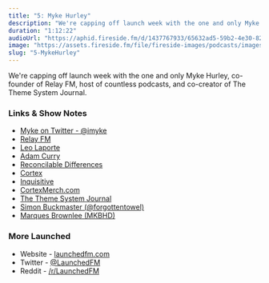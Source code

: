 ```yaml
---
title: "5: Myke Hurley"
description: "We're capping off launch week with the one and only Myke Hurley, co-founder of Relay FM, host of countless podcasts, and co-creator of The Theme System Journal."
duration: "1:12:22"
audioUrl: "https://aphid.fireside.fm/d/1437767933/65632ad5-59b2-4e30-82d1-13845dce07dd/b2f81545-dfc2-45c8-9232-2ca08c468df5.mp3"
image: "https://assets.fireside.fm/file/fireside-images/podcasts/images/6/65632ad5-59b2-4e30-82d1-13845dce07dd/episodes/b/b2f81545-dfc2-45c8-9232-2ca08c468df5/cover.jpg"
slug: "5-MykeHurley"
---
```


<p>We&#39;re capping off launch week with the one and only Myke Hurley, co-founder of Relay FM, host of countless podcasts, and co-creator of The Theme System Journal.</p>

<h3>Links &amp; Show Notes</h3>

<ul>
<li><a href="https://twitter.com/imyke" rel="nofollow">Myke on Twitter - @imyke</a></li>
<li><a href="https://www.relay.fm" rel="nofollow">Relay FM</a></li>
<li><a href="https://en.wikipedia.org/wiki/Leo_Laporte" rel="nofollow">Leo Laporte</a></li>
<li><a href="https://en.wikipedia.org/wiki/Adam_Curry" rel="nofollow">Adam Curry</a></li>
<li><a href="https://www.relay.fm/rd" rel="nofollow">Reconcilable Differences</a></li>
<li><a href="https://www.relay.fm/cortex" rel="nofollow">Cortex</a></li>
<li><a href="https://www.relay.fm/inquisitive" rel="nofollow">Inquisitive</a></li>
<li><a href="http://cortexmerch.com" rel="nofollow">CortexMerch.com</a></li>
<li><a href="https://cottonbureau.com/products/the-theme-system-journal#/1695095/grey-paper-5x8" rel="nofollow">The Theme System Journal</a></li>
<li><a href="https://twitter.com/forgottentowel" rel="nofollow">Simon Buckmaster (@forgottentowel)</a></li>
<li><a href="http://mkbhd.com" rel="nofollow">Marques Brownlee (MKBHD)</a></li>
</ul>

<h3>More Launched</h3>

<ul>
<li>Website - <a href="https://launchedfm.com" rel="nofollow">launchedfm.com</a></li>
<li>Twitter - <a href="https://twitter.com/launchedfm" rel="nofollow">@LaunchedFM</a></li>
<li>Reddit - <a href="https://www.reddit.com/r/LaunchedFM/" rel="nofollow">/r/LaunchedFM</a></li>
</ul>
